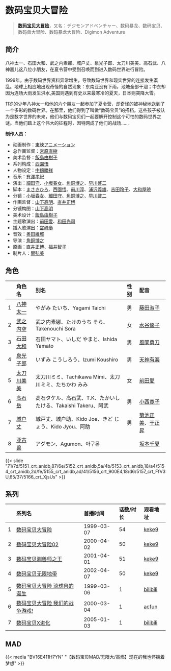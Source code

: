 # 数码宝贝大冒险


> <u>**[数码宝贝大冒险](https://bgm.tv/subject/3128)**</u>，又名：デジモンアドベンチャー、数码暴龙、数码宝贝、数码兽大冒险、数码暴龙大冒险、Digimon Adventure

## 简介

八神太一、石田大和、武之内素娜、城户丈、泉光子郎、太刀川美美、高石武、八神嘉儿这八位小朋友，在夏令营中受到召唤而到进入数码世界进行冒险。

1999年，由于数码世界资料异常增生，导致数码世界和现实世界的连接发生紊乱。地球上相应地出现奇怪的自然现象：东南亚没有下雨，池塘全部干涸；中东却因为连场大雨发生洪水,美国则遇到有史以来最寒冷的夏天，日本则突降大雪。

11岁的少年八神太一和他的六个朋友一起参加了夏令营，却奇怪的被神秘地送到了一个多彩的数码世界。在那里，他们得到了叫做“数码宝贝”的搭档。这些孩子被认为是数字世界的未来，他们与数码宝贝们一起要解开控制这个可怕的数码世界之谜。当他们踏上这个伟大的征程时，因特网成了他们的战场……

**制作人员：**
- 动画制作：[東映アニメーション](https://bgm.tv/person/3045)
- 总作画监督：[宮原直樹](https://bgm.tv/person/2427)
- 美术监督：[飯島由樹子](https://bgm.tv/person/12985)
- 系列构成：[西園悟](https://bgm.tv/person/462)
- 人物设定：[中鶴勝祥](https://bgm.tv/person/632)
- 音乐：[有澤孝紀](https://bgm.tv/person/839)
- 演出：[細田守](https://bgm.tv/person/2298)、[小坂春女](https://bgm.tv/person/1092)、[角銅博之](https://bgm.tv/person/631)、[早川啓二](https://bgm.tv/person/2456)
- 脚本：[まさきひろ](https://bgm.tv/person/91)、[西園悟](https://bgm.tv/person/462)、[前川淳](https://bgm.tv/person/243)、[浦沢義雄](https://bgm.tv/person/325)、[吉田玲子](https://bgm.tv/person/508)、[大和屋暁](https://bgm.tv/person/1184)
- 分镜：[小坂春女](https://bgm.tv/person/1092)、[細田守](https://bgm.tv/person/2298)、[角銅博之](https://bgm.tv/person/631)、[早川啓二](https://bgm.tv/person/2456)
- 作画监督：[山下高明](https://bgm.tv/person/2648)、[直井正博](https://bgm.tv/person/1870)
- 分镜构图：[山下高明](https://bgm.tv/person/2648)
- 美术设计：[飯島由樹子](https://bgm.tv/person/12985)
- 主题歌演出：[前田愛](https://bgm.tv/person/4871)、[和田光司](https://bgm.tv/person/6193)
- 插入歌演出：[宮﨑歩](https://bgm.tv/person/13711)
- 音效：[奥田維城](https://bgm.tv/person/28239)
- 导演：[角銅博之](https://bgm.tv/person/631)
- 原画：[直井正博](https://bgm.tv/person/1870)、[福井智子](https://bgm.tv/person/55140)
- 制片人：[関弘美](https://bgm.tv/person/1186)

## 角色

|     |   角色名   |   别名  | 性别 |  配音  |
|:--- |:------  |:----      |:---  |:--   |
| 1 | [八神太一](https://bgm.tv/character/5151) | やがみ たいち、Yagami Taichi | 男 | [藤田淑子](https://bgm.tv/person/4557) |
| 2 | [武之内空](https://bgm.tv/character/5152) | 武之内素娜、たけのうち そら、Takenouchi Sora | 女 | [水谷優子](https://bgm.tv/person/4644) |
| 3 | [石田大和](https://bgm.tv/character/5153) | 石田ヤマト、いしだ やまと、Ishida Yamato | 男 | [風間勇刀](https://bgm.tv/person/4375) |
| 4 | [泉光子郎](https://bgm.tv/character/5154) | いずみ こうしろう、Izumi Koushiro | 男 | [天神有海](https://bgm.tv/person/4626) |
| 5 | [太刀川美美](https://bgm.tv/character/5155) | 太刀川ミミ、Tachikawa Mimi、太刀川ミミ、たちかわ みみ | 女 | [前田愛](https://bgm.tv/person/4871) |
| 6 | [高石岳](https://bgm.tv/character/5156) | 高石タケル、高石武、T.K、たかいし たける、Takaishi Takeru、阿武 | 男 | [小西寛子](https://bgm.tv/person/3994) |
| 7 | [城户丈](https://bgm.tv/character/5157) | 城戸丈、城户助、Kido Joe、きど じょう、Kido Jyou、阿助 | 男 | [菊池正美](https://bgm.tv/person/3853)、[于正昇](https://bgm.tv/person/32633) |
| 8 | [亚古兽](https://bgm.tv/character/5166) | アグモン、Agumon、아구몬 |  | [坂本千夏](https://bgm.tv/person/4092) |

{{< slide "71/7d/5151_crt_anidb,87/6e/5152_crt_anidb,5a/4b/5153_crt_anidb,18/a4/5154_crt_anidb,2d/fe/5155_crt_anidb,ad/41/5156_crt_900E4,18/d6/5157_crt_FfV3U,65/37/5166_crt_XjsUs" >}}

## 系列

|     | 系列名              | 首播时间       | 话数/时长 | 观看地址                                                     |
| :-- | :--------------- | :--------- | :---- | :------------------------------------------------------- |
| 1   |[数码宝贝大冒险](https://bgm.tv/subject/3128)| 1999-03-07 | 54    | [keke9](https://www.keke9.app/play/59036-34-160543.html) |
| 2   |[数码宝贝大冒险02](https://bgm.tv/subject/3129)| 2000-04-02 | 50    | [keke9](https://www.keke9.app/play/27475-4-238967.html)  |
| 3   |[数码宝贝驯兽师之王](https://bgm.tv/subject/3130)| 2001-04-01 | 51    | [keke9](https://www.keke9.app/play/29762-4-263822.html)  |
| 4   |[数码宝贝无限地带](https://bgm.tv/subject/3131)| 2002-04-07 | 50    | [keke9](https://www.keke9.app/play/59046-31-95410.html)  |
| 5   |[数码宝贝大冒险 滚球兽的诞生](https://bgm.tv/subject/3133)| 1999-03-06 | 1     | [bilibili](https://www.bilibili.com/video/BV1cs411b7mC)  |
| 6   |[数码宝贝大冒险 我们的战争游戏!](https://bgm.tv/subject/3134)| 2000-03-04 | 1     | [acfun](https://www.acfun.cn/v/ac4928038_2)              |
| 7   |[数码宝贝X进化](https://bgm.tv/subject/3141)| 2005-01-03 | 1     | [bilibili](https://www.bilibili.com/video/BV1Ms411h7dD)  |


## MAD

{{< media  "BV16E411H7YN"
"【数码宝贝MAD/无限大/高燃】现在的我也怀揣着梦想"  >}}
